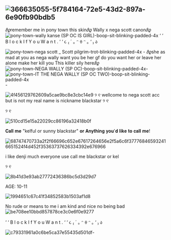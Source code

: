 
![366635055-5f784164-72e5-43d2-897a-6e90fb90bdb5](https://github.com/user-attachments/assets/a768a3c7-59fa-4c20-832c-265230dce624)
-
𝜗𝜚remember me in pony town this skin𝜗𝜚 Wally x nega scott canon𝜗𝜚 ![pony-town-wally kanse (SP OC IS GIRL)-boop-sit-blinking-padded-4x](https://github.com/user-attachments/assets/99f21a54-0c20-4960-9f62-b1b44630bfff) ‘ ‘ B l o c k I f Y o u W a n t . ‘ ‘ ૮ ₍ ´ ｡ ᵔ ꈊ ᵔ ｡ ‘ ₎ ა

![pony-town-nega scott _ Scott pilgrim-trot-blinking-padded-4x](https://github.com/user-attachments/assets/52aec253-ce18-4dc5-b20c-57a642023122) -
𝜗𝜚she as mad at you as nega wally want you be her gf do you want her or leave her alone make her kill you This killer sily here𝜗𝜚
![pony-town-NEGA WALLY (SP OC)-boop-sit-blinking-padded-4x](https://github.com/user-attachments/assets/8080fac8-5ed9-4323-bd4a-ce7006e3dbf2)-     ![pony-town-IT THE NEGA WALLY (SP OC TWO)-boop-sit-blinking-padded-4x](https://github.com/user-attachments/assets/e1497aa6-3208-40e8-9f2c-21629a6736e7) -



 ![4f456129762609a5cae9bc8e3cbc14e9](https://github.com/user-attachments/assets/d29ff83a-c103-47bb-98c6-e31cdebf0757)
୨
୧ wellcome to nega scott acc but is not my real name is nickname blackstar ୨
୧

୨
୧

![510cd15e15a22029cc86196a32418b0f](https://github.com/user-attachments/assets/f238685f-a809-47fe-9534-a7f8178db009)


𝐂𝐚𝐥𝐥 𝐦𝐞 "kelful or sunny blackstar" 𝐨𝐫 𝐀𝐧𝐲𝐭𝐡𝐢𝐧𝐠 𝐲𝐨𝐮'𝐝 𝐥𝐢𝐤𝐞 𝐭𝐨 𝐜𝐚𝐥𝐥 𝐦𝐞!


![68747470733a2f2f66696c652e67617264656e2f5a6c6f377768465932416651524f4d452f35363737626334392e676966](https://github.com/user-attachments/assets/5f784164-72e5-43d2-897a-6e90fb90bdb5)

i like denji much everyone use call me blackstar or kel




 
୨
୧


![8b41d3e93ab27772436386bc5d3d29d7](https://github.com/user-attachments/assets/c5b23b75-120f-48aa-9f18-2cf20c59ea00)

AGE: 10-11

![1994651c67c41f34852583b1503af1d8](https://github.com/user-attachments/assets/27e1b739-e13f-4edc-b79f-581ab33c594e)


No rude or means to me i am kind and nice no being bad
![be708ee10bbd857878ce3c0e6f0e9277](https://github.com/user-attachments/assets/9d95c42f-e7ac-4956-82c7-2ce682e664f7)

‘
‘
B
l
o
c
k
I
f
Y
o
u
W
a
n
t
.
‘
‘
૮
₍
´
｡
ᵔ
ꈊ
ᵔ
｡
‘
₎
ა



![c79331961a0c6be5ca37e55435d501df](https://github.com/user-attachments/assets/6caaf623-9f62-43d1-a8f9-fe36902a71e6)-



